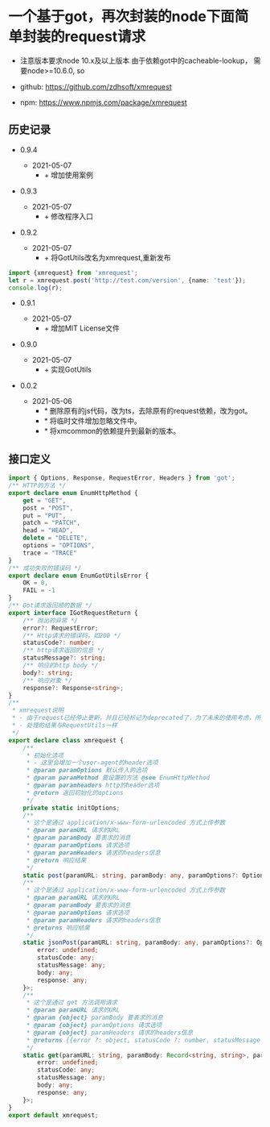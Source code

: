 # 一个基于got，再次封装的node下面简单封装的request请求
- 注意版本要求node 10.x及以上版本 由于依赖got中的cacheable-lookup， 需要node>=10.6.0, so

- github: https://github.com/zdhsoft/xmrequest
- npm: https://www.npmjs.com/package/xmrequest

## 历史记录
- 0.9.4
  - 2021-05-07
    - \+ 增加使用案例
- 0.9.3
  - 2021-05-07
    - \+ 修改程序入口

- 0.9.2
  - 2021-05-07
    - \+ 将GotUtils改名为xmrequest,重新发布
```typescript
import {xmrequest} from 'xmrequest';
let r = xmrequest.post('http://test.com/version', {name: 'test'});
console.log(r);

```

- 0.9.1
  - 2021-05-07
    - \+ 增加MIT License文件

- 0.9.0
  - 2021-05-07
    - \+ 实现GotUtils
- 0.0.2
  - 2021-05-06
    - \* 删除原有的js代码，改为ts，去除原有的request依赖，改为got。
    - \* 将临时文件增加忽略文件中。
    - \* 将xmcommon的依赖提升到最新的版本。

## 接口定义
```typescript
import { Options, Response, RequestError, Headers } from 'got';
/** HTTP的方法 */
export declare enum EnumHttpMethod {
    get = "GET",
    post = "POST",
    put = "PUT",
    patch = "PATCH",
    head = "HEAD",
    delete = "DELETE",
    options = "OPTIONS",
    trace = "TRACE"
}
/** 成功失败的错误码 */
export declare enum EnumGotUtilsError {
    OK = 0,
    FAIL = -1
}
/** Got请求返回顺的数据 */
export interface IGotRequestReturn {
    /** 抛出的异常 */
    error?: RequestError;
    /** Http请求的错误码，如200 */
    statusCode?: number;
    /** http请求返回的信息 */
    statusMessage?: string;
    /** 响应的http body */
    body?: string;
    /** 响应对象 */
    response?: Response<string>;
}
/**
 * xmrequest说明
 * - 由于request已经停止更新，并且已经标记为deprecated了，为了未来的使用考虑，所以使用got代替request, 实现了这个类
 * - 处理的结果与RequestUtils一样
 */
export declare class xmrequest {
    /**
     * 初始化选项
     * - 这里会增加一个user-agent的header选项
     * @param paramOptions 默认传入的选项
     * @param paramMethod 要设置的方法 @see EnumHttpMethod
     * @param paramheaders http的header选项
     * @return 返回初始化的options
     */
    private static initOptions;
    /**
     * 这个是通过 application/x-www-form-urlencoded 方式上传参数
     * @param paramURL 请求的URL
     * @param paramBody 要表求的消息
     * @param paramOptions 请求选项
     * @param paramHeaders 请求的headers信息
     * @return 响应结果
     */
    static post(paramURL: string, paramBody: any, paramOptions?: Options, paramheaders?: Headers): Promise<IGotRequestReturn>;
    /**
     * 这个是通过 application/x-www-form-urlencoded 方式上传参数
     * @param paramURL 请求的URL
     * @param paramBody 要表求的消息
     * @param paramOptions 请求选项
     * @param paramHeaders 请求的headers信息
     * @returns 响应结果
     */
    static jsonPost(paramURL: string, paramBody: any, paramOptions?: Options, paramheaders?: Headers): Promise<IGotRequestReturn | {
        error: undefined;
        statusCode: any;
        statusMessage: any;
        body: any;
        response: any;
    }>;
    /**
     * 这个是通过 get 方法调用请求
     * @param paramURL 请求的URL
     * @param {object} paramBody 要表求的消息
     * @param {object} paramOptions 请求选项
     * @param {object} paramHeaders 请求的headers信息
     * @returns {{error ?: object, statusCode ?: number, statusMessage ?: string, body ?: string, response ?: any}} 响应结果
     */
    static get(paramURL: string, paramBody: Record<string, string>, paramOptions?: {}, paramheaders?: {}): Promise<IGotRequestReturn | {
        error: undefined;
        statusCode: any;
        statusMessage: any;
        body: any;
        response: any;
    }>;
}
export default xmrequest;

```